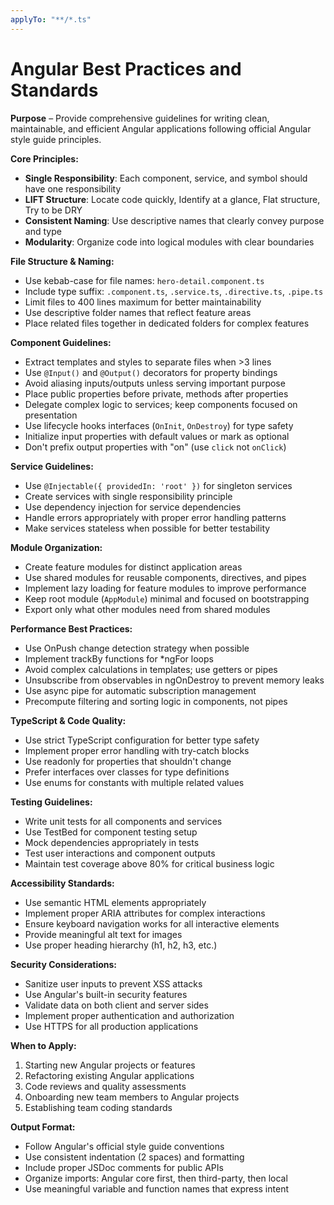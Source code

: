 ```yaml
---
applyTo: "**/*.ts"
---
```


# Angular Best Practices and Standards

**Purpose** – Provide comprehensive guidelines for writing clean, maintainable, and efficient Angular applications following official Angular style guide principles.

**Core Principles:**
- **Single Responsibility**: Each component, service, and symbol should have one responsibility
- **LIFT Structure**: Locate code quickly, Identify at a glance, Flat structure, Try to be DRY
- **Consistent Naming**: Use descriptive names that clearly convey purpose and type
- **Modularity**: Organize code into logical modules with clear boundaries

**File Structure & Naming:**
- Use kebab-case for file names: `hero-detail.component.ts`
- Include type suffix: `.component.ts`, `.service.ts`, `.directive.ts`, `.pipe.ts`
- Limit files to 400 lines maximum for better maintainability
- Use descriptive folder names that reflect feature areas
- Place related files together in dedicated folders for complex features

**Component Guidelines:**
- Extract templates and styles to separate files when >3 lines
- Use `@Input()` and `@Output()` decorators for property bindings
- Avoid aliasing inputs/outputs unless serving important purpose
- Place public properties before private, methods after properties
- Delegate complex logic to services; keep components focused on presentation
- Use lifecycle hooks interfaces (`OnInit`, `OnDestroy`) for type safety
- Initialize input properties with default values or mark as optional
- Don't prefix output properties with "on" (use `click` not `onClick`)

**Service Guidelines:**
- Use `@Injectable({ providedIn: 'root' })` for singleton services
- Create services with single responsibility principle
- Use dependency injection for service dependencies
- Handle errors appropriately with proper error handling patterns
- Make services stateless when possible for better testability

**Module Organization:**
- Create feature modules for distinct application areas
- Use shared modules for reusable components, directives, and pipes
- Implement lazy loading for feature modules to improve performance
- Keep root module (`AppModule`) minimal and focused on bootstrapping
- Export only what other modules need from shared modules

**Performance Best Practices:**
- Use OnPush change detection strategy when possible
- Implement trackBy functions for *ngFor loops
- Avoid complex calculations in templates; use getters or pipes
- Unsubscribe from observables in ngOnDestroy to prevent memory leaks
- Use async pipe for automatic subscription management
- Precompute filtering and sorting logic in components, not pipes

**TypeScript & Code Quality:**
- Use strict TypeScript configuration for better type safety
- Implement proper error handling with try-catch blocks
- Use readonly for properties that shouldn't change
- Prefer interfaces over classes for type definitions
- Use enums for constants with multiple related values

**Testing Guidelines:**
- Write unit tests for all components and services
- Use TestBed for component testing setup
- Mock dependencies appropriately in tests
- Test user interactions and component outputs
- Maintain test coverage above 80% for critical business logic

**Accessibility Standards:**
- Use semantic HTML elements appropriately
- Implement proper ARIA attributes for complex interactions
- Ensure keyboard navigation works for all interactive elements
- Provide meaningful alt text for images
- Use proper heading hierarchy (h1, h2, h3, etc.)

**Security Considerations:**
- Sanitize user inputs to prevent XSS attacks
- Use Angular's built-in security features
- Validate data on both client and server sides
- Implement proper authentication and authorization
- Use HTTPS for all production applications

**When to Apply:**
1. Starting new Angular projects or features
2. Refactoring existing Angular applications
3. Code reviews and quality assessments
4. Onboarding new team members to Angular projects
5. Establishing team coding standards

**Output Format:**
- Follow Angular's official style guide conventions
- Use consistent indentation (2 spaces) and formatting
- Include proper JSDoc comments for public APIs
- Organize imports: Angular core first, then third-party, then local
- Use meaningful variable and function names that express intent
